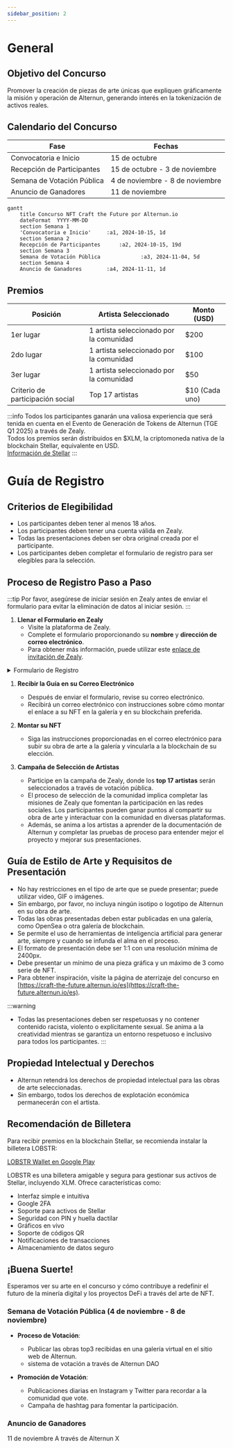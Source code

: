```yaml
---
sidebar_position: 2
---
```


# General

## Objetivo del Concurso
Promover la creación de piezas de arte únicas que expliquen gráficamente la misión y operación de Alternun, generando interés en la tokenización de activos reales.

## Calendario del Concurso

| Fase                        | Fechas                   |
| --------------------------- | ------------------------ |
| Convocatoria e Inicio       | 15 de octubre            |
| Recepción de Participantes  | 15 de octubre - 3 de noviembre |
| Semana de Votación Pública  | 4 de noviembre - 8 de noviembre |
| Anuncio de Ganadores        | 11 de noviembre          |

```mermaid
gantt
    title Concurso NFT Craft the Future por Alternun.io
    dateFormat  YYYY-MM-DD
    section Semana 1
    'Convocatoria e Inicio'     :a1, 2024-10-15, 1d
    section Semana 2
    Recepción de Participantes      :a2, 2024-10-15, 19d
    section Semana 3
    Semana de Votación Pública             :a3, 2024-11-04, 5d
    section Semana 4
    Anuncio de Ganadores        :a4, 2024-11-11, 1d
```

## Premios

| Posición                       | Artista Seleccionado                 | Monto (USD) |
| ------------------------------ | ------------------------------------ | ----------- |
| 1er lugar                      | 1 artista seleccionado por la comunidad | $200        |
| 2do lugar                      | 1 artista seleccionado por la comunidad | $100        |
| 3er lugar                      | 1 artista seleccionado por la comunidad | $50         |
| Criterio de participación social | Top 17 artistas                     | $10 (Cada uno) |

:::info
Todos los participantes ganarán una valiosa experiencia que será tenida en cuenta en el Evento de Generación de Tokens de Alternun (TGE Q1 2025) a través de Zealy. \
Todos los premios serán distribuidos en $XLM, la criptomoneda nativa de la blockchain Stellar, equivalente en USD. \
[Información de Stellar](https://stellarchain.io/)
:::

# Guía de Registro

## Criterios de Elegibilidad
- Los participantes deben tener al menos 18 años.
- Los participantes deben tener una cuenta válida en Zealy.
- Todas las presentaciones deben ser obra original creada por el participante.
- Los participantes deben completar el formulario de registro para ser elegibles para la selección.

## Proceso de Registro Paso a Paso
:::tip
Por favor, asegúrese de iniciar sesión en Zealy antes de enviar el formulario para evitar la eliminación de datos al iniciar sesión.
:::

1. **Llenar el Formulario en Zealy**
   - Visite la plataforma de Zealy.
   - Complete el formulario proporcionando su **nombre** y **dirección de correo electrónico**.
   - Para obtener más información, puede utilizar este [enlace de invitación de Zealy](https://zealy.io/cw/alternun/invite/TTVWe--hMN2Y3N-ibl-XV).
   
<details>
  <summary>Formulario de Registro</summary>

  https://zealy.io/cw/alternun/questboard/c7da4780-1ad0-4ad8-8cb8-affbcff91ab2/1a7427e2-4ac4-4d0f-abb2-23ad8e19e456

</details>

1. **Recibir la Guía en su Correo Electrónico**
   - Después de enviar el formulario, revise su correo electrónico.
   - Recibirá un correo electrónico con instrucciones sobre cómo montar el enlace a su NFT en la galería y en su blockchain preferida.

2. **Montar su NFT**
   - Siga las instrucciones proporcionadas en el correo electrónico para subir su obra de arte a la galería y vincularla a la blockchain de su elección.

3. **Campaña de Selección de Artistas**
   - Participe en la campaña de Zealy, donde los **top 17 artistas** serán seleccionados a través de votación pública.
   - El proceso de selección de la comunidad implica completar las misiones de Zealy que fomentan la participación en las redes sociales. Los participantes pueden ganar puntos al compartir su obra de arte y interactuar con la comunidad en diversas plataformas.
   - Además, se anima a los artistas a aprender de la documentación de Alternun y completar las pruebas de proceso para entender mejor el proyecto y mejorar sus presentaciones.

## Guía de Estilo de Arte y Requisitos de Presentación
- No hay restricciones en el tipo de arte que se puede presentar; puede utilizar video, GIF o imágenes.
- Sin embargo, por favor, no incluya ningún isotipo o logotipo de Alternun en su obra de arte.
- Todas las obras presentadas deben estar publicadas en una galería, como OpenSea o otra galería de blockchain.
- Se permite el uso de herramientas de inteligencia artificial para generar arte, siempre y cuando se infunda el alma en el proceso.
- El formato de presentación debe ser 1:1 con una resolución mínima de 2400px.
- Debe presentar un mínimo de una pieza gráfica y un máximo de 3 como serie de NFT.
- Para obtener inspiración, visite la página de aterrizaje del concurso en [https://craft-the-future.alternun.io/es](https://craft-the-future.alternun.io/es).

:::warning
- Todas las presentaciones deben ser respetuosas y no contener contenido racista, violento o explícitamente sexual. Se anima a la creatividad mientras se garantiza un entorno respetuoso e inclusivo para todos los participantes.
:::

## Propiedad Intelectual y Derechos
- Alternun retendrá los derechos de propiedad intelectual para las obras de arte seleccionadas.
- Sin embargo, todos los derechos de explotación económica permanecerán con el artista.

## Recomendación de Billetera
Para recibir premios en la blockchain Stellar, se recomienda instalar la billetera LOBSTR:

[LOBSTR Wallet en Google Play](https://play.google.com/store/apps/details?id=com.lobstr.client&hl=es_VE&pli=1)

LOBSTR es una billetera amigable y segura para gestionar sus activos de Stellar, incluyendo XLM. Ofrece características como:
- Interfaz simple e intuitiva
- Google 2FA
- Soporte para activos de Stellar
- Seguridad con PIN y huella dactilar
- Gráficos en vivo
- Soporte de códigos QR
- Notificaciones de transacciones
- Almacenamiento de datos seguro

## ¡Buena Suerte!

Esperamos ver su arte en el concurso y cómo contribuye a redefinir el futuro de la minería digital y los proyectos DeFi a través del arte de NFT.

### Semana de Votación Pública (4 de noviembre - 8 de noviembre)
- **Proceso de Votación**:
  - Publicar las obras top3 recibidas en una galería virtual en el sitio web de Alternun.
  - sistema de votación a través de Alternun DAO
  
- **Promoción de Votación**:
  - Publicaciones diarias en Instagram y Twitter para recordar a la comunidad que vote.
  - Campaña de hashtag para fomentar la participación.

### Anuncio de Ganadores

11 de noviembre A través de Alternun X

